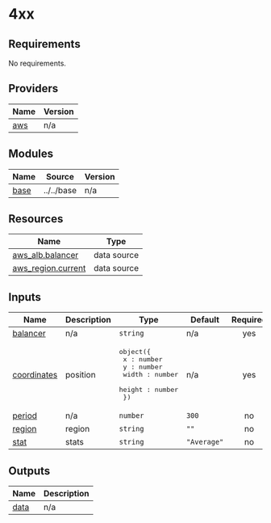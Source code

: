 # 4xx

<!-- BEGINNING OF PRE-COMMIT-TERRAFORM DOCS HOOK -->
## Requirements

No requirements.

## Providers

| Name | Version |
|------|---------|
| <a name="provider_aws"></a> [aws](#provider\_aws) | n/a |

## Modules

| Name | Source | Version |
|------|--------|---------|
| <a name="module_base"></a> [base](#module\_base) | ../../base | n/a |

## Resources

| Name | Type |
|------|------|
| [aws_alb.balancer](https://registry.terraform.io/providers/hashicorp/aws/latest/docs/data-sources/alb) | data source |
| [aws_region.current](https://registry.terraform.io/providers/hashicorp/aws/latest/docs/data-sources/region) | data source |

## Inputs

| Name | Description | Type | Default | Required |
|------|-------------|------|---------|:--------:|
| <a name="input_balancer"></a> [balancer](#input\_balancer) | n/a | `string` | n/a | yes |
| <a name="input_coordinates"></a> [coordinates](#input\_coordinates) | position | <pre>object({<br>    x : number<br>    y : number<br>    width : number<br>    height : number<br>  })</pre> | n/a | yes |
| <a name="input_period"></a> [period](#input\_period) | n/a | `number` | `300` | no |
| <a name="input_region"></a> [region](#input\_region) | region | `string` | `""` | no |
| <a name="input_stat"></a> [stat](#input\_stat) | stats | `string` | `"Average"` | no |

## Outputs

| Name | Description |
|------|-------------|
| <a name="output_data"></a> [data](#output\_data) | n/a |
<!-- END OF PRE-COMMIT-TERRAFORM DOCS HOOK -->
